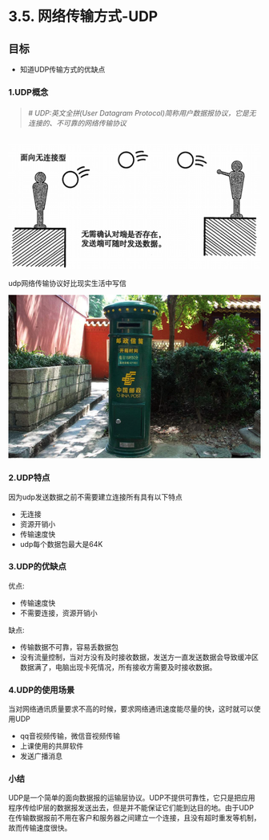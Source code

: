 # 3.5. 网络传输方式-UDP

目标
--

*   知道UDP传输方式的优缺点

### 1.UDP概念

> ###### \# UDP:英文全拼(User Datagram Protocol)简称用户数据报协议，它是无连接的、不可靠的网络传输协议

![udp协议](imgs/udp.png)

udp网络传输协议好比现实生活中写信

![udp协议](imgs/写信.png)

### 2.UDP特点

因为udp发送数据之前不需要建立连接所有具有以下特点

*   无连接
*   资源开销小
*   传输速度快
*   udp每个数据包最大是64K

### 3.UDP的优缺点

优点:

*   传输速度快
*   不需要连接，资源开销小

缺点:

*   传输数据不可靠，容易丢数据包
*   没有流量控制，当对方没有及时接收数据，发送方一直发送数据会导致缓冲区数据满了，电脑出现卡死情况，所有接收方需要及时接收数据。

### 4.UDP的使用场景

当对网络通讯质量要求不高的时候，要求网络通讯速度能尽量的快，这时就可以使用UDP

*   qq音视频传输，微信音视频传输
*   上课使用的共屏软件
*   发送广播消息

### 小结

UDP是一个简单的面向数据报的运输层协议。UDP不提供可靠性，它只是把应用程序传给IP层的数据报发送出去，但是并不能保证它们能到达目的地。由于UDP在传输数据报前不用在客户和服务器之间建立一个连接，且没有超时重发等机制，故而传输速度很快。